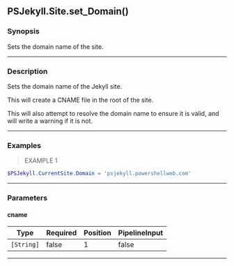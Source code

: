 PSJekyll.Site.set_Domain()
--------------------------

### Synopsis
Sets the domain name of the site.

---

### Description

Sets the domain name of the Jekyll site.  

This will create a CNAME file in the root of the site.

This will also attempt to resolve the domain name to ensure it is valid, and will write a warning if it is not.

---

### Examples
> EXAMPLE 1

```PowerShell
$PSJekyll.CurrentSite.Domain = 'psjekyll.powershellweb.com'
```

---

### Parameters
#### **cname**

|Type      |Required|Position|PipelineInput|
|----------|--------|--------|-------------|
|`[String]`|false   |1       |false        |

---
